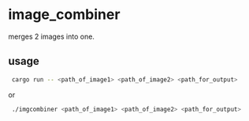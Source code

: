 # image_combiner

merges 2 images into one.

## usage

```bash
 cargo run -- <path_of_image1> <path_of_image2> <path_for_output>
```
or 

```bash
 ./imgcombiner <path_of_image1> <path_of_image2> <path_for_output>
```
